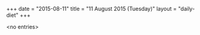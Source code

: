 +++
date = "2015-08-11"
title = "11 August 2015 (Tuesday)"
layout = "daily-diet"
+++


\<no entries\>

